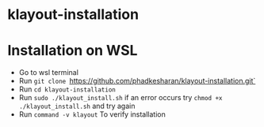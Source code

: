# klayout-installation

# Installation on WSL


- Go to wsl terminal 
- Run `git clone `https://github.com/phadkesharan/klayout-installation.git`
- Run `cd klayout-installation`
- Run `sudo ./klayout_install.sh` if an error occurs try `chmod +x ./klayout_install.sh` and try again 
- Run `command -v klayout` To verify installation
